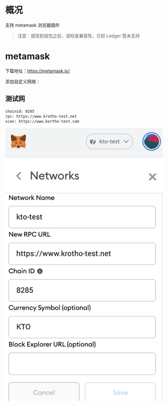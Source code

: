 # 概况

支持 metamask 浏览器插件

> 注意：提现到钱包之前，请检查兼容性，已知 Ledger 暂未支持

# metamask

下载地址：https://metamask.io/

添加自定义网络：

## 测试网

```
chainid: 8285
rpc: https://www.krotho-test.net
scan: https://www.kortho-test.com
```

![metamask](../images/metamask2_en.png)



